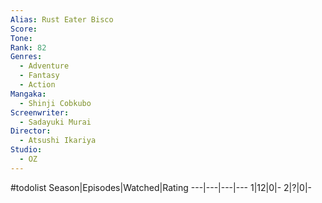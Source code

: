```yaml
---
Alias: Rust Eater Bisco
Score:
Tone: 
Rank: 82
Genres:
  - Adventure
  - Fantasy
  - Action
Mangaka:
  - Shinji Cobkubo
Screenwriter:
  - Sadayuki Murai
Director:
  - Atsushi Ikariya
Studio:
  - OZ
---
```

#todolist
Season|Episodes|Watched|Rating
---|---|---|---
1|12|0|-
2|?|0|-
